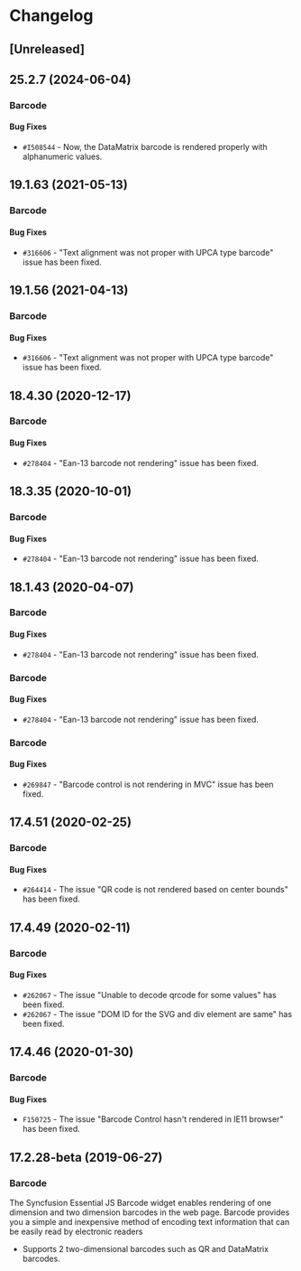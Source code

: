 # Changelog

## [Unreleased]

## 25.2.7 (2024-06-04)

### Barcode

#### Bug Fixes

- `#I508544` - Now, the DataMatrix barcode is rendered properly with alphanumeric values.

## 19.1.63 (2021-05-13)

### Barcode

#### Bug Fixes

- `#316606` - "Text alignment was not proper with UPCA type barcode" issue has been fixed.

## 19.1.56 (2021-04-13)

### Barcode

#### Bug Fixes

- `#316606` - "Text alignment was not proper with UPCA type barcode" issue has been fixed.

## 18.4.30 (2020-12-17)

### Barcode

#### Bug Fixes

- `#278404` - "Ean-13 barcode not rendering" issue has been fixed.

## 18.3.35 (2020-10-01)

### Barcode

#### Bug Fixes

- `#278404` - "Ean-13 barcode not rendering" issue has been fixed.

## 18.1.43 (2020-04-07)

### Barcode

#### Bug Fixes

- `#278404` - "Ean-13 barcode not rendering" issue has been fixed.

### Barcode

#### Bug Fixes

- `#278404` - "Ean-13 barcode not rendering" issue has been fixed.

### Barcode

#### Bug Fixes

- `#269847` - "Barcode control is not rendering in MVC" issue has been fixed.

## 17.4.51 (2020-02-25)

### Barcode

#### Bug Fixes

- `#264414` - The issue "QR code is not rendered based on center bounds" has been fixed.

## 17.4.49 (2020-02-11)

### Barcode

#### Bug Fixes

- `#262067` - The issue "Unable to decode qrcode for some values" has been fixed.
- `#262067` - The issue "DOM ID for the SVG and div element are same" has been fixed.

## 17.4.46 (2020-01-30)

### Barcode

#### Bug Fixes

- `F150725` - The issue "Barcode Control hasn't rendered in IE11 browser" has been fixed.

## 17.2.28-beta (2019-06-27)

### Barcode

The Syncfusion Essential JS Barcode widget enables rendering of one dimension and two dimension barcodes in the web page. Barcode provides you a simple and inexpensive method of encoding text information that can be easily read by electronic readers

- Supports 2 two-dimensional barcodes such as QR and DataMatrix barcodes.